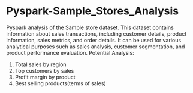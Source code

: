 # Pyspark-Sample_Stores_Analysis
Pyspark analysis of the Sample store dataset.
This dataset contains information about sales transactions, including customer details, product information, sales metrics, and order details. It can be used for various analytical purposes such as sales analysis, customer segmentation, and product performance evaluation.
Potential Analysis:
1. Total sales by region
2. Top customers by sales
3. Profit margin by product
4. Best selling products(terms of sales)

